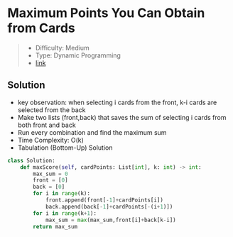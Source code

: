 # Maximum Points You Can Obtain from Cards

> - Difficulty: Medium
> - Type: Dynamic Programming
> - [link](https://leetcode.com/problems/maximum-points-you-can-obtain-from-cards/)

## Solution

- key observation: when selecting i cards from the front, k-i cards are selected from the back
- Make two lists (front,back) that saves the sum of selecting i cards from both front and back
- Run every combination and find the maximum sum
- Time Complexity: O(k)
- Tabulation (Bottom-Up) Solution

```python
class Solution:
    def maxScore(self, cardPoints: List[int], k: int) -> int:
        max_sum = 0
        front = [0]
        back = [0]
        for i in range(k):
            front.append(front[-1]+cardPoints[i])
            back.append(back[-1]+cardPoints[-(i+1)])
        for i in range(k+1):
            max_sum = max(max_sum,front[i]+back[k-i])
        return max_sum
```
